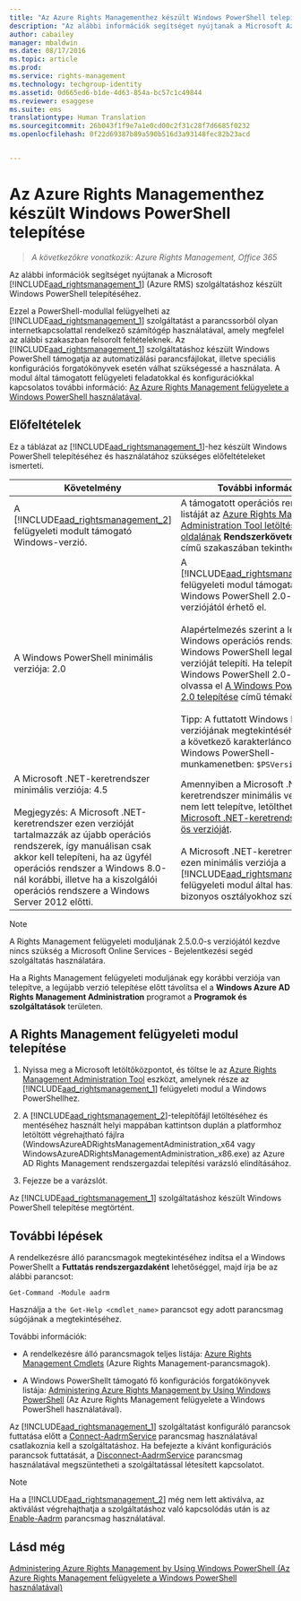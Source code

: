 ```yaml
---
title: "Az Azure Rights Managementhez készült Windows PowerShell telepítése | Azure RMS"
description: "Az alábbi információk segítséget nyújtanak a Microsoft Azure RMS szolgáltatáshoz készült Windows PowerShell telepítéséhez."
author: cabailey
manager: mbaldwin
ms.date: 08/17/2016
ms.topic: article
ms.prod: 
ms.service: rights-management
ms.technology: techgroup-identity
ms.assetid: 0d665ed6-b1de-4d63-854a-bc57c1c49844
ms.reviewer: esaggese
ms.suite: ems
translationtype: Human Translation
ms.sourcegitcommit: 26b043f1f9e7a1e0cd00c2f31c28f7d6685f0232
ms.openlocfilehash: 0f22d69387b89a590b516d3a93148fec82b23acd


---
```


# Az Azure Rights Managementhez készült Windows PowerShell telepítése

>*A következőkre vonatkozik: Azure Rights Management, Office 365*

Az alábbi információk segítséget nyújtanak a Microsoft [!INCLUDE[aad_rightsmanagement_1](../includes/aad_rightsmanagement_1_md.md)] (Azure RMS) szolgáltatáshoz készült Windows PowerShell telepítéséhez.

Ezzel a PowerShell-modullal felügyelheti az [!INCLUDE[aad_rightsmanagement_1](../includes/aad_rightsmanagement_1_md.md)] szolgáltatást a parancssorból olyan internetkapcsolattal rendelkező számítógép használatával, amely megfelel az alábbi szakaszban felsorolt feltételeknek. Az [!INCLUDE[aad_rightsmanagement_1](../includes/aad_rightsmanagement_1_md.md)] szolgáltatáshoz készült Windows PowerShell támogatja az automatizálási parancsfájlokat, illetve speciális konfigurációs forgatókönyvek esetén válhat szükségessé a használata. A modul által támogatott felügyeleti feladatokkal és konfigurációkkal kapcsolatos további információ: [Az Azure Rights Management felügyelete a Windows PowerShell használatával](administer-powershell.md).

## Előfeltételek
Ez a táblázat az [!INCLUDE[aad_rightsmanagement_1](../includes/aad_rightsmanagement_1_md.md)]-hez készült Windows PowerShell telepítéséhez és használatához szükséges előfeltételeket ismerteti.

|Követelmény|További információ|
|---------------|--------------------|
|A [!INCLUDE[aad_rightsmanagement_2](../includes/aad_rightsmanagement_2_md.md)] felügyeleti modult támogató Windows-verzió.|A támogatott operációs rendszerek listáját az [Azure Rights Management Administration Tool letöltési oldalának](http://go.microsoft.com/fwlink/?LinkId=257721) **Rendszerkövetelmények** című szakaszában tekintheti meg.|
|A Windows PowerShell minimális verziója: 2.0|A [!INCLUDE[aad_rightsmanagement_2](../includes/aad_rightsmanagement_2_md.md)] felügyeleti modul támogatása a Windows PowerShell 2.0-s verziójától érhető el.<br /><br />Alapértelmezés szerint a legtöbb Windows operációs rendszer a Windows PowerShell legalább 2.0-s verzióját telepíti. Ha telepítenie kell a Windows PowerShell 2.0-s verzióját, olvassa el [A Windows PowerShell 2.0 telepítése](http://msdn.microsoft.com/library/ff637750.aspx) című témakört.<br /><br />Tipp: A futtatott Windows PowerShell verziójának megtekintéséhez írja be a következő karakterláncot egy Windows PowerShell-munkamenetben: `$PSVersionTable`.|
|A Microsoft .NET-keretrendszer minimális verziója: 4.5<br /><br />Megjegyzés: A Microsoft .NET-keretrendszer ezen verzióját tartalmazzák az újabb operációs rendszerek, így manuálisan csak akkor kell telepíteni, ha az ügyfél operációs rendszer a Windows 8.0-nál korábbi, illetve ha a kiszolgálói operációs rendszere a Windows Server 2012 előtti.|Amennyiben a Microsoft .NET-keretrendszer minimális verziója még nem lett telepítve, letöltheti a [Microsoft .NET-keretrendszer 4.5-ös verzióját](http://www.microsoft.com/download/details.aspx?id=30653).<br /><br />A Microsoft .NET-keretrendszer ezen minimális verziója a [!INCLUDE[aad_rightsmanagement_2](../includes/aad_rightsmanagement_2_md.md)] felügyeleti modul által használt bizonyos osztályokhoz szükséges.|

> [!NOTE]
> A Rights Management felügyeleti moduljának 2.5.0.0-s verziójától kezdve nincs szükség a Microsoft Online Services - Bejelentkezési segéd szolgáltatás használatára.
> 
> Ha a Rights Management felügyeleti moduljának egy korábbi verziója van telepítve, a legújabb verzió telepítése előtt távolítsa el a **Windows Azure AD Rights Management Administration** programot a **Programok és szolgáltatások** területen.


## A Rights Management felügyeleti modul telepítése

1.  Nyissa meg a Microsoft letöltőközpontot, és töltse le az [Azure Rights Management Administration Tool](https://go.microsoft.com/fwlink/?LinkId=257721) eszközt, amelynek része az [!INCLUDE[aad_rightsmanagement_1](../includes/aad_rightsmanagement_1_md.md)] felügyeleti modul a Windows PowerShellhez.

2.  A [!INCLUDE[aad_rightsmanagement_2](../includes/aad_rightsmanagement_2_md.md)]-telepítőfájl letöltéséhez és mentéséhez használt helyi mappában kattintson duplán a platformhoz letöltött végrehajtható fájlra (WindowsAzureADRightsManagementAdministration_x64 vagy WindowsAzureADRightsManagementAdministration_x86.exe) az Azure AD Rights Management rendszergazdai telepítési varázsló elindításához.

3.  Fejezze be a varázslót.

Az [!INCLUDE[aad_rightsmanagement_1](../includes/aad_rightsmanagement_1_md.md)] szolgáltatáshoz készült Windows PowerShell telepítése megtörtént.

## További lépések
A rendelkezésre álló parancsmagok megtekintéséhez indítsa el a Windows PowerShellt a **Futtatás rendszergazdaként** lehetőséggel, majd írja be az alábbi parancsot:

```
Get-Command -Module aadrm
```
Használja a `the Get-Help <cmdlet_name>` parancsot egy adott parancsmag súgójának a megtekintéséhez.

További információk:

-   A rendelkezésre álló parancsmagok teljes listája: [Azure Rights Management Cmdlets](https://msdn.microsoft.com/library/windowsazure/dn629398.aspx) (Azure Rights Management-parancsmagok).

-   A Windows PowerShellt támogató fő konfigurációs forgatókönyvek listája: [Administering Azure Rights Management by Using Windows PowerShell](administer-powershell.md) (Az Azure Rights Management felügyelete a Windows PowerShell használatával).

Az [!INCLUDE[aad_rightsmanagement_1](../includes/aad_rightsmanagement_1_md.md)] szolgáltatást konfiguráló parancsok futtatása előtt a [Connect-AadrmService](https://msdn.microsoft.com/library/windowsazure/dn629415.aspx) parancsmag használatával csatlakoznia kell a szolgáltatáshoz. Ha befejezte a kívánt konfigurációs parancsok futtatását, a [Disconnect-AadrmService](https://msdn.microsoft.com/library/windowsazure/dn629416.aspx) parancsmag használatával megszüntetheti a szolgáltatással létesített kapcsolatot.

> [!NOTE]
> Ha a [!INCLUDE[aad_rightsmanagement_2](../includes/aad_rightsmanagement_2_md.md)] még nem lett aktiválva, az aktiválást végrehajthatja a szolgáltatáshoz való kapcsolódás után is az [Enable-Aadrm](https://msdn.microsoft.com/library/windowsazure/dn629412.aspx) parancsmag használatával.

## Lásd még
[Administering Azure Rights Management by Using Windows PowerShell (Az Azure Rights Management felügyelete a Windows PowerShell használatával)](administer-powershell.md)



<!--HONumber=Aug16_HO4-->


